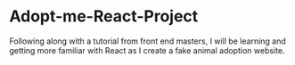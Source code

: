 # Adopt-me-React-Project

Following along with a tutorial from front end masters, I will be learning and getting more familiar with React as I create a fake animal adoption website.
